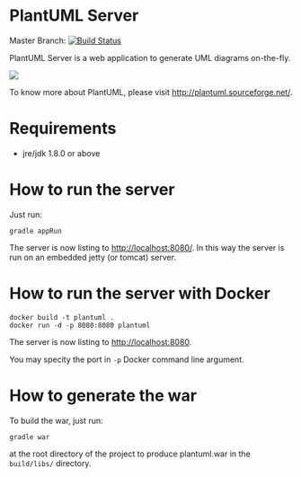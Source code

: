 PlantUML Server 
===============
Master Branch: [![Build Status](https://travis-ci.org/rado0x54/plantuml-server.png?branch=master)](https://travis-ci.org/rado0x54/plantuml-server)

PlantUML Server is a web application to generate UML diagrams on-the-fly.

![](https://raw.githubusercontent.com/ftomassetti/plantuml-server/readme/screenshots/screenshot.png)
 
To know more about PlantUML, please visit http://plantuml.sourceforge.net/.

Requirements
============

 * jre/jdk 1.8.0 or above

How to run the server
=====================

Just run:

```
gradle appRun
```

The server is now listing to [http://localhost:8080/](http://localhost:8080/).
In this way the server is run on an embedded jetty (or tomcat) server. 


How to run the server with Docker
=================================

```
docker build -t plantuml .
docker run -d -p 8080:8080 plantuml
```

The server is now listing to [http://localhost:8080](http://localhost:8080).

You may specity the port in `-p` Docker command line argument.


How to generate the war
=======================

To build the war, just run:

```
gradle war
```

at the root directory of the project to produce plantuml.war in the `build/libs/` directory.
